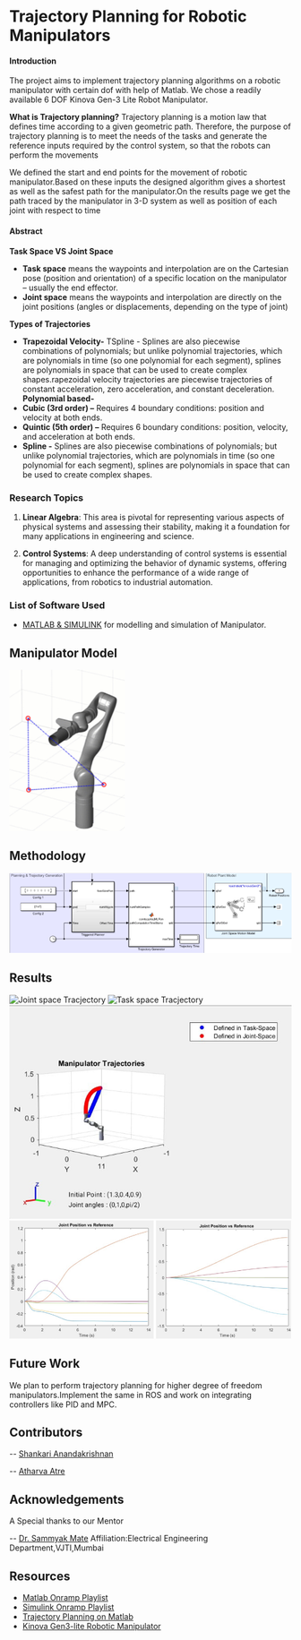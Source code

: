 # Trajectory Planning for Robotic Manipulators

#### Introduction 

The project aims to implement trajectory planning algorithms on a robotic manipulator with certain dof with help of Matlab. We chose a readily available 6 DOF Kinova Gen-3 Lite Robot Manipulator.

**What is Trajectory planning?**
Trajectory planning is a motion law that defines time according to a given geometric path. Therefore, the purpose of trajectory planning is to meet the needs of the tasks and generate the reference inputs required by the control system, so that the robots can perform the movements

We defined the start and end points for the movement of robotic manipulator.Based on these inputs the designed algorithm gives a shortest as well as the safest path for the manipulator.On the results page we get the path traced by the manipulator in 3-D system as well as position of each joint with respect to time

#### Abstract

**Task Space VS Joint Space**
* **Task space** means the waypoints and interpolation are on the Cartesian pose (position and orientation) of a specific location on the manipulator – usually the end effector.
* **Joint space** means the waypoints and interpolation are directly on the joint positions (angles or displacements, depending on the type of joint)

**Types of Trajectories**
* **Trapezoidal Velocity-** TSpline - Splines are also piecewise combinations of polynomials; but unlike polynomial trajectories, which are polynomials in time (so one polynomial for each segment), splines are polynomials in space that can be used to create complex shapes.rapezoidal velocity trajectories are piecewise trajectories of constant acceleration, zero acceleration, and constant deceleration.
**Polynomial based-**
* **Cubic (3rd order) –** Requires 4 boundary conditions: position and velocity at both ends.
* **Quintic (5th order) –** Requires 6 boundary conditions: position, velocity, and acceleration at both ends.
* **Spline -** Splines are also piecewise combinations of polynomials; but unlike polynomial trajectories, which are polynomials in time (so one polynomial for each segment), splines are polynomials in space that can be used to create complex shapes.

### Research Topics

1. **Linear Algebra**: This area is pivotal for representing various aspects of physical systems and assessing their stability, making it a foundation for many applications in engineering and science.

2. **Control Systems**: A deep understanding of control systems is essential for managing and optimizing the behavior of dynamic systems, offering opportunities to enhance the performance of a wide range of applications, from robotics to industrial automation.

### List of Software Used
* [MATLAB & SIMULINK](https://in.mathworks.com/products/matlab.html) for modelling and simulation of Manipulator. 
## Manipulator Model
![Kinova Gen3-lite manipulator](/assets/Manipulator.png)

## Methodology

![Methodology](/assets/Methodology.png)

## Results
![Joint space Tracjectory](/assets/Joint_space_Trajctory.jpeg)
![Task space Tracjectory ](/assets/Task_space_Trajctory.jpeg)
![Comparison of both the Trajectories](/assets/Task_vs_Joint.jpeg)
![Joint reference vs Time for both the trajectories](/assets/Joint_position_vs_Time.png)
## **Future Work**

We plan to perform trajectory planning for higher degree of freedom manipulators.Implement the same in ROS and work on integrating controllers like PID and MPC.


## Contributors
-- [Shankari Anandakrishnan](https://github.com/Shankari02)

-- [Atharva Atre](https://github.com/AtharvaAtre)

## Acknowledgements
 A Special thanks to our Mentor
 
-- [Dr. Sammyak Mate](https://www.linkedin.com/in/dr-sammyak-mate-a7731543)
    Affiliation:Electrical Engineering Department,VJTI,Mumbai


## Resources
* [Matlab Onramp Playlist](https://matlabacademy.mathworks.com/details/matlab-onramp/gettingstarted)
* [Simulink Onramp Playlist](https://matlabacademy.mathworks.com/details/simulink-onramp/simulink)
* [Trajectory Planning on Matlab](https://in.mathworks.com/help/robotics/trajectory-generation.html)
* [Kinova Gen3-lite Robotic Manipulator](https://www.kinovarobotics.com/product/gen3-lite-robots)

